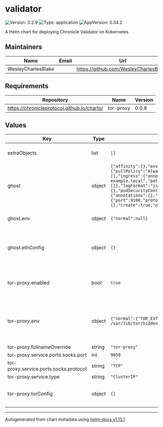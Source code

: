 # validator

![Version: 0.2.9](https://img.shields.io/badge/Version-0.2.9-informational?style=flat-square) ![Type: application](https://img.shields.io/badge/Type-application-informational?style=flat-square) ![AppVersion: 0.34.2](https://img.shields.io/badge/AppVersion-0.34.2-informational?style=flat-square)

A Helm chart for deploying Chronicle Validator on Kubernetes

## Maintainers

| Name | Email | Url |
| ---- | ------ | --- |
| WesleyCharlesBlake |  | <https://github.com/WesleyCharlesBlake/> |

## Requirements

| Repository | Name | Version |
|------------|------|---------|
| https://chronicleprotocol.github.io/charts/ | tor-proxy | 0.0.8 |

## Values

| Key | Type | Default | Description |
|-----|------|---------|-------------|
| extraObjects | list | `[]` | Extra K8s manifests to deploy |
| ghost | object | `{"affinity":{},"env":{"normal":null},"ethConfig":{},"fullnameOverride":"ghost","image":{"pullPolicy":"Always","repository":"ghcr.io/chronicleprotocol/ghost","tag":""},"imagePullSecrets":[],"ingress":{"annotations":{},"className":"","enabled":false,"hosts":[{"host":"chart-example.local","paths":[{"path":"/","pathType":"ImplementationSpecific"}]}],"tls":[]},"logFormat":"json","logLevel":"info","nameOverride":"","nodeSelector":{},"podAnnotations":{},"podSecurityContext":{},"replicaCount":1,"resources":{},"securityContext":{},"service":{"annotations":{},"ports":{"libp2p":{"port":8000,"protocol":"TCP"},"metrics":{"port":9100,"protocol":"TCP"}},"type":"ClusterIP"},"serviceAccount":{"annotations":{},"create":true,"name":""},"tolerations":[]}` | Values for Ghost |
| ghost.env | object | `{"normal":null}` | Environment variable listing |
| ghost.ethConfig | object | `{}` | use only existing secret OR env vars, do not provide both |
| tor-proxy.enabled | bool | `true` | values for tor-proxy: refer to the [tor-proxy](https://github.com/chronicleprotocol/charts/blob/main/charts/tor-proxy/values.yaml) subchart |
| tor-proxy.env | object | `{"normal":{"TOR_EXTRA_ARGS":"SocksPort 0.0.0.0:9050\nHiddenServiceDir /var/lib/tor/hidden_services\nHiddenServicePort 8888 ghost:8080\n"}}` | non-sensitive variables passed to container as environment variables |
| tor-proxy.fullnameOverride | string | `"tor-proxy"` |  |
| tor-proxy.service.ports.socks.port | int | `9050` |  |
| tor-proxy.service.ports.socks.protocol | string | `"TCP"` |  |
| tor-proxy.service.type | string | `"ClusterIP"` |  |
| tor-proxy.torConfig | object | `{}` | provide tor keys from existing secret |

----------------------------------------------
Autogenerated from chart metadata using [helm-docs v1.13.1](https://github.com/norwoodj/helm-docs/releases/v1.13.1)
